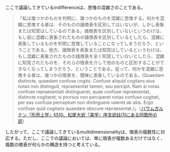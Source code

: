 ここで議論してきているindifferenceは、思惟の混雑さのことである。

>「私は幾つかのものを判明に、幾つかのものを混雑に思惟する。何かを混雑に思惟する者は、そのものの諸徴表を区別してはいないが、しかし表象または知覚はしているのである。諸徴表を区別していないというわけは、もし仮に混雑に表象されたものの諸徴表を区別しているとしたら、混雑に表象しているものを判明に思惟していることになってしまうだろう、ということである。他方、諸徴表を表象または知覚はしているというわけは、もし混雑に表象されたものの諸徴表を全く知覚していないとしたら、混雑に知覚されたものを、それらの徴表を介して他のものと区別することができなくなってしまうだろう、ということである。従って、何かを混雑に思惟する者は、幾つかの徴表を、曖昧に表象しているのである。(Quaedam distincte, quaedam confuse cogito. Confuse aliquid cogitans eius notas non distinguit, repraesentat tamen, seu percipit. Nam si notas confuse repraesentati distingueret, quae confuse repraesentat, distincte cogitaret; si prorsus non perciperet notas confuse cogitati, per eas confuse perceptum non distinguere valeret ab aliis. Ergo confuse quid cogitans quaedam obscure repraesentat.)」（[バウムガルテン『形而上学』§510、松尾大訳『美学』序言訳註(1)にある同箇所の訳](https://korpora.org/kant/agb-metaphysica/II3Ba.html#510)）

したがって、ここで議論してきているmultidimensionalityは、徴表の複数性に対応する。ただし、ここでの議論においては、単に徴表が複数あるだけではなく、複数の徴表が何らかの構造を持つと考えている。
